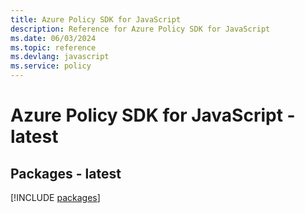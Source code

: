 ```yaml
---
title: Azure Policy SDK for JavaScript
description: Reference for Azure Policy SDK for JavaScript
ms.date: 06/03/2024
ms.topic: reference
ms.devlang: javascript
ms.service: policy
---
```

# Azure Policy SDK for JavaScript - latest
## Packages - latest
[!INCLUDE [packages](policy-index.md)]